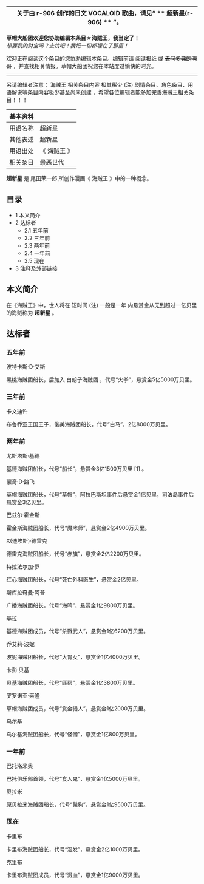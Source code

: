 |  |  关于由  r-906  创作的日文  VOCALOID  歌曲，请见“ ** 超新星(r-906)  ** ”。   
---|---  
  
**草帽大船团欢迎您协助编辑本条目☆海贼王，我当定了！**  
_想要我的财宝吗？去找吧！我把一切都埋在了那里！_  

欢迎正在阅读这个条目的您协助编辑本条目。编辑前请  阅读报纸  或  ~~去问多弗朗明哥~~ ，并查找相关情报。草帽大船团祝您在本站度过愉快的时光。

* * *

另请编辑者注意：  海贼王  相关条目内容  极其稀少  (注)  剧情条目、角色条目、用语解说等条目内容极少甚至尚未创建
，希望各位编辑者能多加完善海贼王相关条目！！！

|  **基本资料**  ||
|---|---|
|用语名称  |  超新星   |
|其他表述  |  超新星   |
|用语出处  |  《  海贼王  》   |
|相关条目  |  最恶世代   |
  
**超新星** 是  尾田荣一郎  所创作漫画《  海贼王  》中的一种概念。

##  目录

  * 1  本义简介 
  * 2  达标者 
    * 2.1  五年前 
    * 2.2  三年前 
    * 2.3  两年前 
    * 2.4  一年前 
    * 2.5  现在 
  * 3  注释及外部链接 

##  本义简介

在《海贼王》中，世人将在  短时间  (注)  一般是一年  内悬赏金从无到超过一亿贝里的海贼称为 **超新星** 。

##  达标者

###  五年前

波特卡斯·D·艾斯

黑桃海贼团船长，后加入  白胡子海贼团  ，代号“火拳”，悬赏金5亿5000万贝里。

###  三年前

卡文迪许

布鲁乔亚王国王子，俊美海贼团船长，代号“白马”，2亿8000万贝里。

###  两年前

尤斯塔斯·基德

基德海贼团船长，代号“船长”，悬赏金3亿1500万贝里  [1]  。

蒙奇·D·路飞

草帽海贼团船长，代号“草帽”，阿拉巴斯坦事件后悬赏金1亿贝里，司法岛事件后悬赏金3亿贝里。

巴兹尔·霍金斯

霍金斯海贼团船长，代号“魔术师”，悬赏金2亿4900万贝里。

X(迪埃斯)·德雷克

德雷克海贼团船长，代号“赤旗”，悬赏金2亿2200万贝里。

特拉法尔加·罗

红心海贼团船长，代号“死亡外科医生”，悬赏金2亿贝里。

斯库拉奇曼·阿普

广播海贼团船长，代号“海鸣”，悬赏金1亿9800万贝里。

基拉

基德海贼团成员，代号“杀戮武人”，悬赏金1亿6200万贝里。

乔艾莉·波妮

波妮海贼团船长，代号“大胃女”，悬赏金1亿4000万贝里。

卡彭·贝基

贝基海贼团船长，代号“匪帮”，悬赏金1亿3800万贝里。

罗罗诺亚·索隆

草帽海贼团成员，代号“赏金猎人”，悬赏金1亿2000万贝里。

乌尔基

乌尔基海贼团船长，代号“怪僧”，悬赏金1亿800万贝里。

###  一年前

巴托洛米奥

巴托俱乐部首领，代号“食人鬼”，悬赏金1亿5000万贝里。

贝拉米

原贝拉米海贼团船长，代号“鬣狗”，悬赏金1亿9500万贝里。

###  现在

卡里布

卡里布海贼团船长，代号“湿发”，悬赏金2亿1000万贝里。

克里布

卡里布海贼团成员，代号“溅血”，悬赏金1亿9000万贝里。